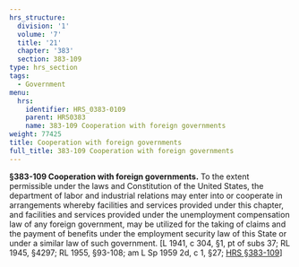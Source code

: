 ```yaml
---
hrs_structure:
  division: '1'
  volume: '7'
  title: '21'
  chapter: '383'
  section: 383-109
type: hrs_section
tags:
  - Government
menu:
  hrs:
    identifier: HRS_0383-0109
    parent: HRS0383
    name: 383-109 Cooperation with foreign governments
weight: 77425
title: Cooperation with foreign governments
full_title: 383-109 Cooperation with foreign governments
---
```

**§383-109 Cooperation with foreign governments.** To the extent permissible under the laws and Constitution of the United States, the department of labor and industrial relations may enter into or cooperate in arrangements whereby facilities and services provided under this chapter, and facilities and services provided under the unemployment compensation law of any foreign government, may be utilized for the taking of claims and the payment of benefits under the employment security law of this State or under a similar law of such government. [L 1941, c 304, §1, pt of subs 37; RL 1945, §4297; RL 1955, §93-108; am L Sp 1959 2d, c 1, §27; [HRS §383-109](/title-21/chapter-383/section-383-109/)]